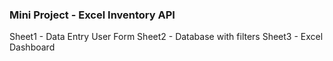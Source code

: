 ### Mini Project - Excel Inventory API
Sheet1 - Data Entry User Form
Sheet2 - Database with filters
Sheet3 - Excel Dashboard
